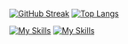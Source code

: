 [![GitHub Streak](https://streak-stats.demolab.com/?user=chaitanya985&theme=maroongold&disable_animations=false&card_width=600)](https://git.io/streak-stats)
[![Top Langs](https://github-readme-stats.vercel.app/api/top-langs/?username=chaitanya985&layout=compact&maroongold&&card_width=600)](https://github.com/anuraghazra/github-readme-stats)

[![My Skills](https://skillicons.dev/icons?i=react,nodejs,express,django,flask,mongodb&theme=light)](https://skillicons.dev)
[![My Skills](https://skillicons.dev/icons?i=firebase,mysql,postman,gcp,docker,&theme=light)](https://skillicons.dev)

